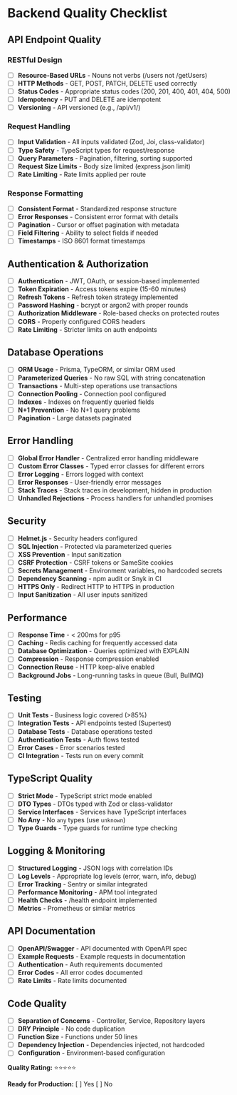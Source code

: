 # <!-- Powered by BMAD™ Core -->

# Backend Quality Checklist

## API Endpoint Quality

### RESTful Design
- [ ] **Resource-Based URLs** - Nouns not verbs (/users not /getUsers)
- [ ] **HTTP Methods** - GET, POST, PATCH, DELETE used correctly
- [ ] **Status Codes** - Appropriate status codes (200, 201, 400, 401, 404, 500)
- [ ] **Idempotency** - PUT and DELETE are idempotent
- [ ] **Versioning** - API versioned (e.g., /api/v1/)

### Request Handling
- [ ] **Input Validation** - All inputs validated (Zod, Joi, class-validator)
- [ ] **Type Safety** - TypeScript types for request/response
- [ ] **Query Parameters** - Pagination, filtering, sorting supported
- [ ] **Request Size Limits** - Body size limited (express.json limit)
- [ ] **Rate Limiting** - Rate limits applied per route

### Response Formatting
- [ ] **Consistent Format** - Standardized response structure
- [ ] **Error Responses** - Consistent error format with details
- [ ] **Pagination** - Cursor or offset pagination with metadata
- [ ] **Field Filtering** - Ability to select fields if needed
- [ ] **Timestamps** - ISO 8601 format timestamps

## Authentication & Authorization

- [ ] **Authentication** - JWT, OAuth, or session-based implemented
- [ ] **Token Expiration** - Access tokens expire (15-60 minutes)
- [ ] **Refresh Tokens** - Refresh token strategy implemented
- [ ] **Password Hashing** - bcrypt or argon2 with proper rounds
- [ ] **Authorization Middleware** - Role-based checks on protected routes
- [ ] **CORS** - Properly configured CORS headers
- [ ] **Rate Limiting** - Stricter limits on auth endpoints

## Database Operations

- [ ] **ORM Usage** - Prisma, TypeORM, or similar ORM used
- [ ] **Parameterized Queries** - No raw SQL with string concatenation
- [ ] **Transactions** - Multi-step operations use transactions
- [ ] **Connection Pooling** - Connection pool configured
- [ ] **Indexes** - Indexes on frequently queried fields
- [ ] **N+1 Prevention** - No N+1 query problems
- [ ] **Pagination** - Large datasets paginated

## Error Handling

- [ ] **Global Error Handler** - Centralized error handling middleware
- [ ] **Custom Error Classes** - Typed error classes for different errors
- [ ] **Error Logging** - Errors logged with context
- [ ] **Error Responses** - User-friendly error messages
- [ ] **Stack Traces** - Stack traces in development, hidden in production
- [ ] **Unhandled Rejections** - Process handlers for unhandled promises

## Security

- [ ] **Helmet.js** - Security headers configured
- [ ] **SQL Injection** - Protected via parameterized queries
- [ ] **XSS Prevention** - Input sanitization
- [ ] **CSRF Protection** - CSRF tokens or SameSite cookies
- [ ] **Secrets Management** - Environment variables, no hardcoded secrets
- [ ] **Dependency Scanning** - npm audit or Snyk in CI
- [ ] **HTTPS Only** - Redirect HTTP to HTTPS in production
- [ ] **Input Sanitization** - All user inputs sanitized

## Performance

- [ ] **Response Time** - < 200ms for p95
- [ ] **Caching** - Redis caching for frequently accessed data
- [ ] **Database Optimization** - Queries optimized with EXPLAIN
- [ ] **Compression** - Response compression enabled
- [ ] **Connection Reuse** - HTTP keep-alive enabled
- [ ] **Background Jobs** - Long-running tasks in queue (Bull, BullMQ)

## Testing

- [ ] **Unit Tests** - Business logic covered (>85%)
- [ ] **Integration Tests** - API endpoints tested (Supertest)
- [ ] **Database Tests** - Database operations tested
- [ ] **Authentication Tests** - Auth flows tested
- [ ] **Error Cases** - Error scenarios tested
- [ ] **CI Integration** - Tests run on every commit

## TypeScript Quality

- [ ] **Strict Mode** - TypeScript strict mode enabled
- [ ] **DTO Types** - DTOs typed with Zod or class-validator
- [ ] **Service Interfaces** - Services have TypeScript interfaces
- [ ] **No Any** - No `any` types (use `unknown`)
- [ ] **Type Guards** - Type guards for runtime type checking

## Logging & Monitoring

- [ ] **Structured Logging** - JSON logs with correlation IDs
- [ ] **Log Levels** - Appropriate log levels (error, warn, info, debug)
- [ ] **Error Tracking** - Sentry or similar integrated
- [ ] **Performance Monitoring** - APM tool integrated
- [ ] **Health Checks** - /health endpoint implemented
- [ ] **Metrics** - Prometheus or similar metrics

## API Documentation

- [ ] **OpenAPI/Swagger** - API documented with OpenAPI spec
- [ ] **Example Requests** - Example requests in documentation
- [ ] **Authentication** - Auth requirements documented
- [ ] **Error Codes** - All error codes documented
- [ ] **Rate Limits** - Rate limits documented

## Code Quality

- [ ] **Separation of Concerns** - Controller, Service, Repository layers
- [ ] **DRY Principle** - No code duplication
- [ ] **Function Size** - Functions under 50 lines
- [ ] **Dependency Injection** - Dependencies injected, not hardcoded
- [ ] **Configuration** - Environment-based configuration

**Quality Rating:** ⭐⭐⭐⭐⭐

**Ready for Production:** [ ] Yes [ ] No